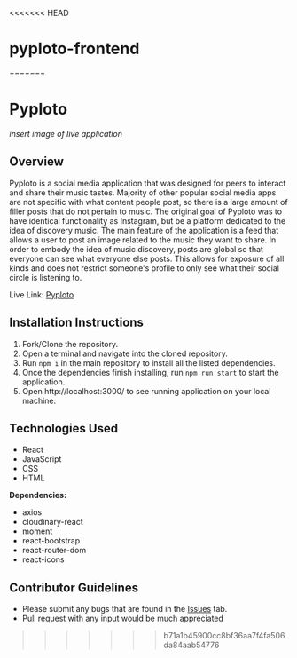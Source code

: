 <<<<<<< HEAD
# pyploto-frontend
=======
# Pyploto

*insert image of live application*
## Overview
Pyploto is a social media application that was designed for peers to interact and share their music tastes. Majority of other popular social media apps are not specific with what content people post, so there is a large amount of filler posts that do not pertain to music. 
The original goal of Pyploto was to have identical functionality as Instagram, but be a platform dedicated to the idea of discovery music. The main feature of the application is a feed that allows a user to post an image related to the music they want to share. In order to embody the idea of music discovery, posts are global so that everyone can see what everyone else posts. This allows for exposure of all kinds and does not restrict someone's profile to only see what their social circle is listening to. 

Live Link: [Pyploto](https://pyploto.herokuapp.com/)
## Installation Instructions
1) Fork/Clone the repository.
2) Open a terminal and navigate into the cloned repository.
3) Run `npm i` in the main repository to install all the listed dependencies.
4) Once the dependencies finish installing, run `npm run start` to start the application.
5) Open http://localhost:3000/ to see running application on your local machine.
## Technologies Used

- React
- JavaScript
- CSS
- HTML

**Dependencies:**
- axios
- cloudinary-react
- moment
- react-bootstrap
- react-router-dom
- react-icons

## Contributor Guidelines
- Please submit any bugs that are found in the [Issues](https://github.com/tverg419/pyploto-backend/issues) tab.
- Pull request with any input would be much appreciated
>>>>>>> b71a1b45900cc8bf36aa7f4fa506da84aab54776
